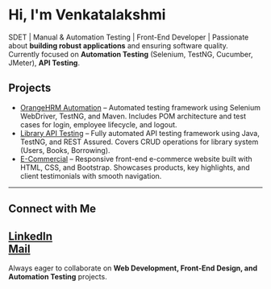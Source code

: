 # Hi, I'm Venkatalakshmi

SDET | Manual & Automation Testing | Front-End Developer | Passionate about **building robust applications** and ensuring software quality.  
Currently focused on **Automation Testing** (Selenium, TestNG, Cucumber, JMeter), **API Testing**.

## Projects

- [OrangeHRM Automation](https://github.com/Lakshmip2011/orangehrm-automation) – Automated testing framework using Selenium WebDriver, TestNG, and Maven. Includes POM architecture and test cases for login, employee lifecycle, and logout.  
- [Library API Testing](https://github.com/Lakshmip2011/LibraryAPITesting) – Fully automated API testing framework using Java, TestNG, and REST Assured. Covers CRUD operations for library system (Users, Books, Borrowing).  
- [E-Commercial](https://github.com/Lakshmip2011/E-Commercial) – Responsive front-end e-commerce website built with HTML, CSS, and Bootstrap. Showcases products, key highlights, and client testimonials with smooth navigation.  
---

## Connect with Me

[LinkedIn](https://www.linkedin.com/in/vlakshmip)  
[Mail](vlakshmipandiri2105@gmail.com)
---

Always eager to collaborate on **Web Development, Front-End Design, and Automation Testing** projects.

